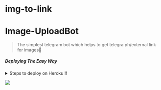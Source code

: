 # img-to-link

# Image-UploadBot

> The simplest telegram bot which helps to get telegra.ph/external link for images🤞

##### Deploying The Easy Way

<details>
  <summary>Steps to deploy on Heroku !! </summary>
⠀
⠀
  
 [![Deploy](https://www.herokucdn.com/deploy/button.svg)](https://heroku.com/deploy?template=https://github.com/nabil-a-navab/img-to-link)

 Click on deploy button & fill all the values..

 How to get API HASH & API ID.?
>>Just go to my.telegram.org .. there you can find your hash & id after logging in..
</details>


![](https://telegra.ph/file/dc3044ee380fad8ad438b.jpg)
